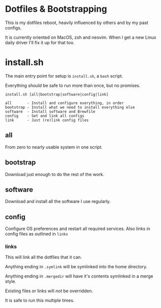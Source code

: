 # Dotfiles & Bootstrapping

This is my dotfiles reboot, heavily influenced by others and by my past configs.

It is currently oriented on MacOS, zsh and neovim.  When I get a new Linux daily driver I'll fix it up for that too.

# install.sh

The main entry point for setup is `install.sh`, a `bash` script.

Everything _should_ be safe to run more than once, but no promises.

```
install.sh [all|bootstrap|software|config|link]

all       - Install and configure everything, in order
bootstrap - Install what we need to install everything else
software  - Install software and Brewfile
config    - Set and link all configs
link      - Just (re)link config files
```

## all

From zero to nearly usable system in one script.

## bootstrap

Download just enough to do the rest of the work.

## software

Download and install all the software I use regularly.

## config

Configure OS preferences and restart all required services.  Also links in config files as outlined in `links`

### links

This will link all the dotfiles that it can.

Anything ending in `.symlink` will be symlinked into the home directory.

Anything ending in `.mergedir` will have it's contents symlinked in a merge style.

Existing files or links will _not_ be overridden.

It is safe to run this multiple times.
